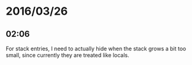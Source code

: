 # 2016/03/26

## 02:06

For stack entries, I need to actually hide when the stack grows a bit too
small, since currently they are treated like locals.


